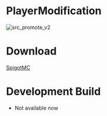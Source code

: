 # PlayerModification

![src_promote_v2](https://user-images.githubusercontent.com/88251253/161236541-b79d5415-72cd-4f1f-999b-ed8d9b398934.png)


# Download
[SpigotMC](https://www.spigotmc.org/resources/playermodification-modify-per-world-players-value-such-as-health-movement-speed-and-more.66451/)
# Development Build
- Not available now




